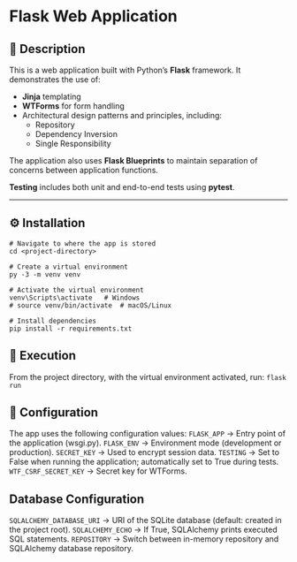 # Flask Web Application

## 📌 Description
This is a web application built with Python’s **Flask** framework. It demonstrates the use of:

- **Jinja** templating  
- **WTForms** for form handling  
- Architectural design patterns and principles, including:  
  - Repository  
  - Dependency Inversion  
  - Single Responsibility  

The application also uses **Flask Blueprints** to maintain separation of concerns between application functions.  

**Testing** includes both unit and end-to-end tests using **pytest**.  

---

## ⚙️ Installation

```
# Navigate to where the app is stored
cd <project-directory>

# Create a virtual environment
py -3 -m venv venv

# Activate the virtual environment
venv\Scripts\activate   # Windows
# source venv/bin/activate  # macOS/Linux

# Install dependencies
pip install -r requirements.txt

```

## 🚀 Execution

From the project directory, with the virtual environment activated, run:
```flask run```

## 🔧 Configuration

The app uses the following configuration values:
```FLASK_APP``` → Entry point of the application (wsgi.py).
```FLASK_ENV``` → Environment mode (development or production).
```SECRET_KEY``` → Used to encrypt session data.
```TESTING``` → Set to False when running the application; automatically set to True during tests.
```WTF_CSRF_SECRET_KEY``` → Secret key for WTForms.

## Database Configuration
```SQLALCHEMY_DATABASE_URI``` → URI of the SQLite database (default: created in the project root).
```SQLALCHEMY_ECHO``` → If True, SQLAlchemy prints executed SQL statements.
```REPOSITORY``` → Switch between in-memory repository and SQLAlchemy database repository.
